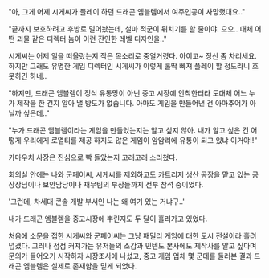 "아, 그게 어제 시게씨가 플레이 하던 드래곤 엠블렘에서 여주인공이 사망했대요.."

"끝까지 보호하려고 후방로 밀어놨는데, 설마 적군이 뒤치기를 할 줄이야. 으으.. 대체 어떤 괴물 같은 디렉터 놈이 이런 잔인한 레벨 디자인을.."

시게씨는 어제 일을 떠올랐는지 작은 목소리로 중얼거렸다. 아이고~ 정신 좀 차리세요. 하지만 그래도 유명한 게임 디렉터인 시게씨가 이렇게 홀딱 빠져 플레이 할 정도라니 흐뭇하긴 하네..

"하지만, 드래곤 엠블렘이 정식 유통망이 아닌 중고 시장에 안착한터라 도대체 어느 누가 제작을 한 건지 알아 낼 방도가 없습니다. 아마도 게임을 만들어낸 건 아마추어가 아닐까 싶은데.."

"누가 드래곤 엠블렘이라는 게임을 만들었는지는 알고 싶지 않아. 내가 알고 싶은 건 어떻게 우리에게 로열티를 제공 하지도 않은 게임이 암암리에 유통이 되고 있냐 이거야!!"

카마우치 사장은 진심으로 빡 돌았는지 고래고래 소리쳤다.

회의실 안에는 나와 군페이씨, 시게씨를 제외하고도 카트리지 생산 공장을 맡고 있는 공장장님이나 보안담당이나 재무팀의 부장들까지 전부 참석 중이었다.

'그런데, 차세대 콘솔 개발 부서인 나는 왜 여기 있는 거냐구..'

내가 드래곤 엠블렘을 중고시장에 뿌린지도 두 달이 흘러가고 있었다.

처음에 소문을 접한 시게씨와 군페이씨는 그냥 패밀리 게임에 대한 도시 전설이라 흘려 넘겼다. 그러나 점점 커져가는 유저들의 소감과 민텐도 본사에도 제작사를 알고 싶다며 문의가 들어오기 시작하자 시장조사에 나섰고, 중고 게임 업체 몇 군데를 둘러본 결과 드래곤 엠블렘은 실제로 존재함을 믿게 되었다.